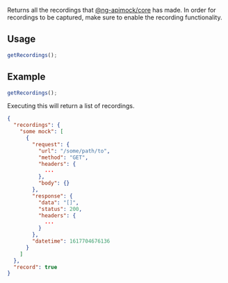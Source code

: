 Returns all the recordings that [@ng-apimock/core](https://github.com/ng-apimock/core) has made. In
order for recordings to be captured, make sure to enable the recording functionality.

## Usage

```typescript
getRecordings();
```

## Example

```typescript
getRecordings();
```

Executing this will return a list of recordings.

```json
{
  "recordings": {
    "some mock": [
      {
        "request": {
          "url": "/some/path/to",
          "method": "GET",
          "headers": {
            ...
          },
          "body": {}
        },
        "response": {
          "data": "[]",
          "status": 200,
          "headers": {
            ...
          }
        },
        "datetime": 1617704676136
      }
    ]
  },
  "record": true
}
```
